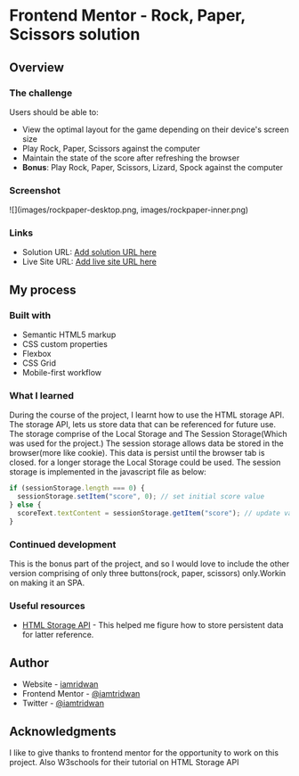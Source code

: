 # Frontend Mentor - Rock, Paper, Scissors solution

## Overview

### The challenge

Users should be able to:

- View the optimal layout for the game depending on their device's screen size
- Play Rock, Paper, Scissors against the computer
- Maintain the state of the score after refreshing the browser
- **Bonus**: Play Rock, Paper, Scissors, Lizard, Spock against the computer

### Screenshot

![](images/rockpaper-desktop.png, images/rockpaper-inner.png)

### Links

- Solution URL: [Add solution URL here](https://github.com/iamtridwan/rockpaperscissors)
- Live Site URL: [Add live site URL here](https://game-rock.netlify.app)

## My process

### Built with

- Semantic HTML5 markup
- CSS custom properties
- Flexbox
- CSS Grid
- Mobile-first workflow

### What I learned

During the course of the project, I learnt how to use the HTML storage API. The storage API,
lets us store data that can be referenced for future use. The storage comprise of the Local Storage and The Session Storage(Which was used for the project.) The session storage allows data be stored in the browser(more like cookie). This data is persist until the browser tab is
closed. for a longer storage the Local Storage could be used. The session storage is implemented in the javascript file as below:

```js
if (sessionStorage.length === 0) {
  sessionStorage.setItem("score", 0); // set initial score value
} else {
  scoreText.textContent = sessionStorage.getItem("score"); // update value as game plays
}
```

### Continued development

This is the bonus part of the project, and so I would love to include the other version comprising of only three buttons(rock, paper, scissors) only.Workin on making it an SPA.

### Useful resources

- [HTML Storage API](https://www.w3schools.org) - This helped me figure how to store persistent data for latter reference.

## Author

- Website - [iamridwan](https://github.com/iamtridwan.com)
- Frontend Mentor - [@iamtridwan](https://www.frontendmentor.io/profile/iamtridwan)
- Twitter - [@iamtridwan](https://www.twitter.com/iamtridwan)

## Acknowledgments

I like to give thanks to frontend mentor for the opportunity to work on this project.
Also W3schools for their tutorial on HTML Storage API
